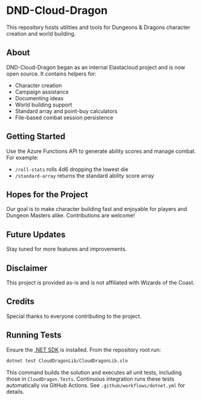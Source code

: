 # DND-Cloud-Dragon

This repository hosts utilities and tools for Dungeons & Dragons character creation and world building.

## About

DND-Cloud-Dragon began as an internal Elastacloud project and is now open source. It contains helpers for:

- Character creation
- Campaign assistance
- Documenting ideas
- World building support
- Standard array and point-buy calculators
- File-based combat session persistence

## Getting Started

Use the Azure Functions API to generate ability scores and manage combat. For example:

- `/roll-stats` rolls 4d6 dropping the lowest die
- `/standard-array` returns the standard ability score array

## Hopes for the Project

Our goal is to make character building fast and enjoyable for players and Dungeon Masters alike. Contributions are welcome!

## Future Updates

Stay tuned for more features and improvements.

## Disclaimer

This project is provided as-is and is not affiliated with Wizards of the Coast.

## Credits

Special thanks to everyone contributing to the project.

## Running Tests

Ensure the [.NET SDK](https://dotnet.microsoft.com/download) is installed. From the repository root run:

```bash
dotnet test CloudDragonLib/CloudDragonLib.sln
```

This command builds the solution and executes all unit tests, including those in `CloudDragon.Tests`. Continuous integration runs these tests automatically via GitHub Actions. See `.github/workflows/dotnet.yml` for details.
